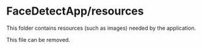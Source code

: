 # FaceDetectApp/resources

This folder contains resources (such as images) needed by the application. 

This file can be removed.
